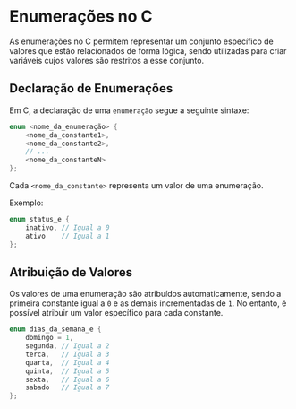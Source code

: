 # Enumerações no C

As enumerações no C permitem representar um conjunto específico de valores que estão relacionados de forma lógica, sendo utilizadas para criar variáveis cujos valores são restritos a esse conjunto.

## Declaração de Enumerações

Em C, a declaração de uma `enumeração` segue a seguinte sintaxe:

```c
enum <nome_da_enumeração> {
    <nome_da_constante1>,
    <nome_da_constante2>,
    // ...
    <nome_da_constanteN>
};
```

Cada `<nome_da_constante>` representa um valor de uma enumeração. 

Exemplo:

```c
enum status_e {
    inativo, // Igual a 0
    ativo    // Igual a 1
};
```

## Atribuição de Valores

Os valores de uma enumeração são atribuídos automaticamente, sendo a primeira constante igual a `0` e as demais incrementadas de `1`. No entanto, é possível atribuir um valor específico para cada constante.

```c
enum dias_da_semana_e {
    domingo = 1,  
    segunda, // Igual a 2
    terca,   // Igual a 3
    quarta,  // Igual a 4
    quinta,  // Igual a 5
    sexta,   // Igual a 6
    sabado   // Igual a 7
};
```
